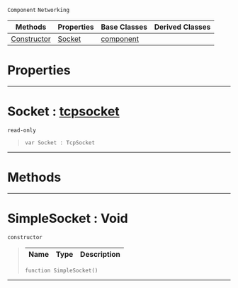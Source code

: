  `Component` `Networking`



|Methods|Properties|Base Classes|Derived Classes|
|---|---|---|---|
|[ Constructor](https://github.com/PlasmaEngine/PlasmaDocs/tree/master/docs/C%2B%2B/code_reference/class_reference/simplesocket.markdown#simplesocket-void)|[ Socket](https://github.com/PlasmaEngine/PlasmaDocs/tree/master/docs/C%2B%2B/code_reference/class_reference/simplesocket.markdown#socket-plasma-engine-docum)|[component](https://github.com/PlasmaEngine/PlasmaDocs/tree/master/docs/C%2B%2B/code_reference/class_reference/component.markdown)| |


 #  Properties


---  
 #  Socket : [tcpsocket](https://github.com/PlasmaEngine/PlasmaDocs/tree/master/docs/C%2B%2B/code_reference/class_reference/tcpsocket.markdown)

 `read-only`

> 
> ``` lang=cpp, name=Lightning
> var Socket : TcpSocket


---  
 #  Methods


---  
 #  SimpleSocket : Void

 `constructor`

> 
> |Name|Type|Description|
> |---|---|---|
> ``` lang=cpp, name=Lightning
> function SimpleSocket()
> ``` 


---  
 

 